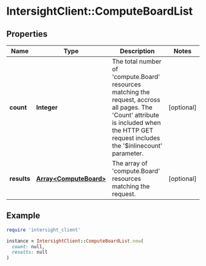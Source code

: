 # IntersightClient::ComputeBoardList

## Properties

| Name | Type | Description | Notes |
| ---- | ---- | ----------- | ----- |
| **count** | **Integer** | The total number of &#39;compute.Board&#39; resources matching the request, accross all pages. The &#39;Count&#39; attribute is included when the HTTP GET request includes the &#39;$inlinecount&#39; parameter. | [optional] |
| **results** | [**Array&lt;ComputeBoard&gt;**](ComputeBoard.md) | The array of &#39;compute.Board&#39; resources matching the request. | [optional] |

## Example

```ruby
require 'intersight_client'

instance = IntersightClient::ComputeBoardList.new(
  count: null,
  results: null
)
```


